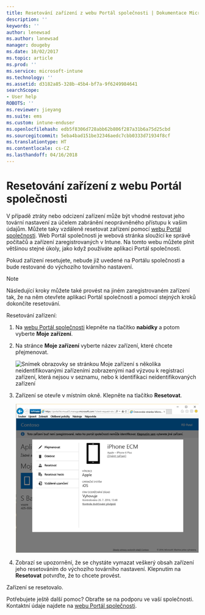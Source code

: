 ```yaml
---
title: Resetování zařízení z webu Portál společnosti | Dokumentace Microsoftu
description: ''
keywords: ''
author: lenewsad
ms.author: lanewsad
manager: dougeby
ms.date: 10/02/2017
ms.topic: article
ms.prod: ''
ms.service: microsoft-intune
ms.technology: ''
ms.assetid: d3182a85-328b-45b4-bf7a-9f6249984641
searchScope:
- User help
ROBOTS: ''
ms.reviewer: jieyang
ms.suite: ems
ms.custom: intune-enduser
ms.openlocfilehash: edb5f8306d728abb62b806f287a31b6a75d25cbd
ms.sourcegitcommit: 5eba4bad151be32346aedc7cbb0333d71934f8cf
ms.translationtype: HT
ms.contentlocale: cs-CZ
ms.lasthandoff: 04/16/2018
---
```

# <a name="reset-your-device-from-the-company-portal-website"></a>Resetování zařízení z webu Portál společnosti

V případě ztráty nebo odcizení zařízení může být vhodné restovat jeho tovární nastavení za účelem zabránění neoprávněného přístupu k vašim údajům. Můžete taky vzdáleně resetovat zařízení pomocí [webu Portál společnosti](https://portal.manage.microsoft.com#HelpDeskDialog). Web Portál společnosti je webová stránka sloužící ke správě počítačů a zařízení zaregistrovaných v Intune. Na tomto webu můžete plnit většinou stejné úkoly, jako když používáte aplikaci Portál společnosti.

Pokud zařízení resetujete, nebude již uvedené na Portálu společnosti a bude restované do výchozího továrního nastavení.

> [!Note]
> Následující kroky můžete také provést na jiném zaregistrovaném zařízení tak, že na něm otevřete aplikaci Portál společnosti a pomocí stejných kroků dokončíte resetování. 

Resetování zařízení:

1. Na [webu Portál společnosti](https://portal.manage.microsoft.com#HelpDeskDialog) klepněte na tlačítko __nabídky__ a potom vyberte __Moje zařízení__.

2. Na stránce __Moje zařízení__ vyberte název zařízení, které chcete přejmenovat.

   ![Snímek obrazovky se stránkou Moje zařízení s několika neidentifikovanými zařízeními zobrazenými nad výzvou k registraci zařízení, která nejsou v seznamu, nebo k identifikaci neidentifikovaných zařízení](./media/macOS_enroll_002_tap_here_banner.png)

3. Zařízení se otevře v místním okně. Klepněte na tlačítko **Resetovat**.

   ![Všechny možnosti pro vybrané zařízení na webu Portál společnosti, včetně možnosti Přejmenovat, Odebrat, Resetovat zařízení, Resetovat heslo a Vzdálené uzamčení ](./media/iwp-screen-with-all-options.png)

4. Zobrazí se upozornění, že se chystáte vymazat veškerý obsah zařízení jeho resetováním do výchozího továrního nastavení. Klepnutím na **Resetovat** potvrďte, že to chcete provést.

Zařízení se resetovalo.

Potřebujete ještě další pomoc? Obraťte se na podporu ve vaší společnosti. Kontaktní údaje najdete na [webu Portál společnosti](https://portal.manage.microsoft.com#HelpDeskDialog).
